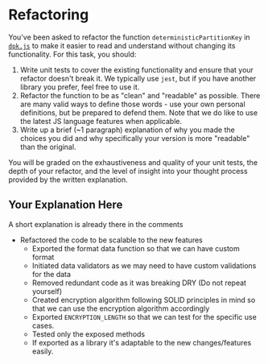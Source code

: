 # Refactoring

You've been asked to refactor the function `deterministicPartitionKey` in [`dpk.js`](dpk.js) to make it easier to read and understand without changing its functionality. For this task, you should:

1. Write unit tests to cover the existing functionality and ensure that your refactor doesn't break it. We typically use `jest`, but if you have another library you prefer, feel free to use it.
2. Refactor the function to be as "clean" and "readable" as possible. There are many valid ways to define those words - use your own personal definitions, but be prepared to defend them. Note that we do like to use the latest JS language features when applicable.
3. Write up a brief (~1 paragraph) explanation of why you made the choices you did and why specifically your version is more "readable" than the original.

You will be graded on the exhaustiveness and quality of your unit tests, the depth of your refactor, and the level of insight into your thought process provided by the written explanation.

## Your Explanation Here

A short explanation is already there in the comments

- Refactored the code to be scalable to the new features
  - Exported the format data function so that we can have custom format
  - Initiated data validators as we may need to have custom validations for the data
  - Removed redundant code as it was breaking DRY (Do not repeat yourself)
  - Created encryption algorithm following SOLID principles in mind so that we can use the encryption algorithm accordingly
  - Exported `ENCRYPTION_LENGTH` so that we can test for the specific use cases.
  - Tested only the exposed methods
  - If exported as a library it's adaptable to the new changes/features easily.

